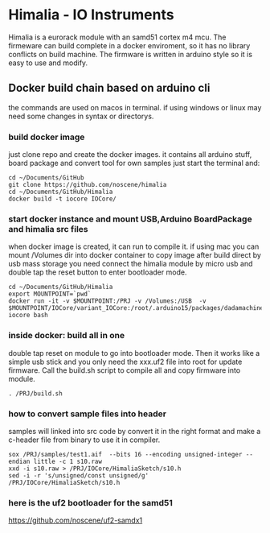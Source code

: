 # Himalia - IO Instruments

Himalia is a eurorack module with an samd51 cortex m4 mcu. The firmeware can build complete
in a docker enviroment, so it has no library conflicts on build machine.
The firmware is written in arduino style so it is easy to use and modify.

## Docker build chain based on arduino cli
the commands are used on macos in terminal. if using windows or linux may need
some changes in syntax or directorys.

### build docker image
just clone repo and create the docker images. it contains all arduino stuff, board package and convert tool for own samples
just start the terminal and:
```
cd ~/Documents/GitHub
git clone https://github.com/noscene/himalia
cd ~/Documents/GitHub/Himalia
docker build -t iocore IOCore/
```

### start docker instance and mount USB,Arduino BoardPackage and himalia src files
when docker image is created, it can run to compile it.
if using mac you can mount /Volumes dir into docker container to copy image after build direct by usb mass storage
you need connect the himalia module by micro usb and double tap the reset button to enter bootloader mode.
```
cd ~/Documents/GitHub/Himalia
export MOUNTPOINT=`pwd`
docker run -it -v $MOUNTPOINT:/PRJ -v /Volumes:/USB  -v $MOUNTPOINT/IOCore/variant_IOCore:/root/.arduino15/packages/dadamachines_doppler/hardware/samd/1.2.9/variants/IOCore  iocore bash
```

### inside docker: build all in one
double tap reset on module to go into bootloader mode. Then it works like a simple usb stick
and you only need the xxx.uf2 file into root for update firmware. Call the build.sh script
to compile all and copy firmware into module.
```
. /PRJ/build.sh 
```

### how to convert sample files into header
samples will linked into src code by convert it in the right format and make a c-header file
from binary to use it in compiler.
```
sox /PRJ/samples/test1.aif  --bits 16 --encoding unsigned-integer --endian little -c 1 s10.raw
xxd -i s10.raw > /PRJ/IOCore/HimaliaSketch/s10.h
sed -i -r 's/unsigned/const unsigned/g' /PRJ/IOCore/HimaliaSketch/s10.h
```

### here is the uf2 bootloader for the samd51
https://github.com/noscene/uf2-samdx1
